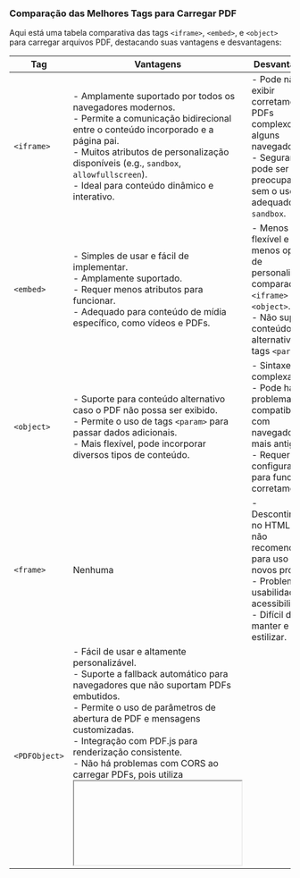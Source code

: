 ### Comparação das Melhores Tags para Carregar PDF

Aqui está uma tabela comparativa das tags `<iframe>`, `<embed>`, e `<object>` para carregar arquivos PDF, destacando suas vantagens e desvantagens:

| Tag | Vantagens | Desvantagens |
| --- | --- | --- |
| `<iframe>` | - Amplamente suportado por todos os navegadores modernos.<br>- Permite a comunicação bidirecional entre o conteúdo incorporado e a página pai.<br>- Muitos atributos de personalização disponíveis (e.g., `sandbox`, `allowfullscreen`).<br>- Ideal para conteúdo dinâmico e interativo. | - Pode não exibir corretamente PDFs complexos em alguns navegadores.<br>- Segurança pode ser uma preocupação sem o uso adequado de `sandbox`. |
| `<embed>` | - Simples de usar e fácil de implementar.<br>- Amplamente suportado.<br>- Requer menos atributos para funcionar.<br>- Adequado para conteúdo de mídia específico, como vídeos e PDFs. | - Menos flexível e com menos opções de personalização comparado ao `<iframe>` e `<object>`.<br>- Não suporta conteúdo alternativo nem tags `<param>`. |
| `<object>` | - Suporte para conteúdo alternativo caso o PDF não possa ser exibido.<br>- Permite o uso de tags `<param>` para passar dados adicionais.<br>- Mais flexível, pode incorporar diversos tipos de conteúdo. | - Sintaxe mais complexa.<br>- Pode haver problemas de compatibilidade com navegadores mais antigos.<br>- Requer mais configuração para funcionar corretamente. |
| `<frame>` | Nenhuma| - Descontinuado no HTML5 e não recomendado para uso em novos projetos.<br>- Problemas de usabilidade e acessibilidade. <br>- Difícil de manter e estilizar. |
| `<PDFObject>` | - Fácil de usar e altamente personalizável.<br>- Suporte a fallback automático para navegadores que não suportam PDFs embutidos.<br>- Permite o uso de parâmetros de abertura de PDF e mensagens customizadas.<br>- Integração com PDF.js para renderização consistente.<br>- Não há problemas com CORS ao carregar PDFs, pois utiliza <iframe>.| -  Requer a inclusão de uma biblioteca externa.<br>- Pode necessitar de configurações adicionais para cenários específicos.<br>- Dependência de suporte do navegador para funcionalidades avançadas. |



#### Atributos Comuns

| Atributo | `<iframe>` | `<embed>` | `<object>` |
| --- | --- | --- | --- |
| `src` | URL do conteúdo incorporado. | URL do conteúdo incorporado. | Não aplicável (`data` é usado em vez disso). |
| `data` | Não aplicável. | Não aplicável. | URL do conteúdo incorporado. |
| `width` | Especifica a largura do elemento. | Especifica a largura do elemento. | Especifica a largura do elemento. |
| `height` | Especifica a altura do elemento. | Especifica a altura do elemento. | Especifica a altura do elemento. |
| `type` | Não aplicável. | Especifica o tipo de conteúdo. | Especifica o tipo de conteúdo. |
| `allowfullscreen` | Permite a exibição em tela cheia. | Não aplicável. | Não aplicável. |
| `sandbox` | Define restrições de segurança. | Não aplicável. | Não aplicável. |
| `name` | Especifica um nome para o elemento. | Não aplicável. | Especifica um nome para o elemento. |
| `loading` | Define como o navegador deve carregar. | Não aplicável. | Não aplicável. |
| `border` | Não aplicável. | Não aplicável. | Especifica a largura da borda. |


### Recomendações de Uso
-   **Para a maioria dos casos:** Use `<iframe>`. É amplamente suportado, oferece várias opções de personalização e é ideal para conteúdo dinâmico e interativo.
-   **Para flexibilidade máxima:** Use `<object>` se precisar de suporte para conteúdo alternativo e passar parâmetros adicionais ao plugin.
-   **Para uma solução robusta e personalizável:** Use PDFObject. É fácil de implementar, suporta fallback automático e permite o uso de parâmetros avançados e integração com PDF.js.
-   **Para incorporação simples:** Use `<embed>` se precisar de uma solução rápida e simples sem muitas opções de personalização.



### Conclusão

A escolha da tag correta depende das suas necessidades específicas. Para a maioria dos desenvolvedores, `<iframe>` é a escolha mais equilibrada, oferecendo suporte robusto e flexibilidade. Contudo, para casos mais específicos ou para compatibilidade máxima, considerar `<embed>` ou `<object>` pode ser benéfico.